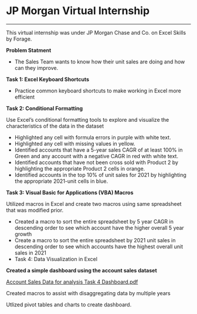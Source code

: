 # JP Morgan Virtual Internship
-------------------------------------------------------------------------------------------
This virtual internship was under JP Morgan Chase and Co. on Excel Skills by Forage.

**Problem Statment**
* The Sales Team wants to know how their unit sales are doing and how can they improve.

**Task 1: Excel Keyboard Shortcuts**
* Practice common keyboard shortcuts to make working in Excel more efficient

**Task 2: Conditional Formatting**

Use Excel’s conditional formatting tools to explore and visualize the characteristics of the data in the dataset

* Highlighted any cell with formula errors in purple with white text.
* Highlighted any cell with missing values in yellow.
* Identified accounts that have a 5-year sales CAGR of at least 100% in Green and any account with a negative CAGR in red with white text.
* Identified accounts that have not been cross sold with Product 2 by highlighting the appropriate Product 2 cells in orange.
* Identified accounts in the top 10% of unit sales for 2021 by highlighting the appropriate 2021-unit cells in blue.

**Task 3: Visual Basic for Applications (VBA) Macros**

Utilized macros in Excel and create two macros using same spreadsheet that was modified prior.

* Created a macro to sort the entire spreadsheet by 5 year CAGR in descending order to see which account have the higher overall 5 year growth
* Create a macro to sort the entire spreadsheet by 2021 unit sales in descending order to see which accounts have the highest overall unit sales in 2021
* Task 4: Data Visualization in Excel
  
**Created a simple dashboard using the account sales dataset**

[Account Sales Data for analysis Task 4 Dashboard.pdf](https://github.com/user-attachments/files/16089110/Account.Sales.Data.for.analysis.Task.4.Dashboard.pdf)


Created macros to assist with disaggregating data by multiple years

Utlized pivot tables and charts to create dashboard.

